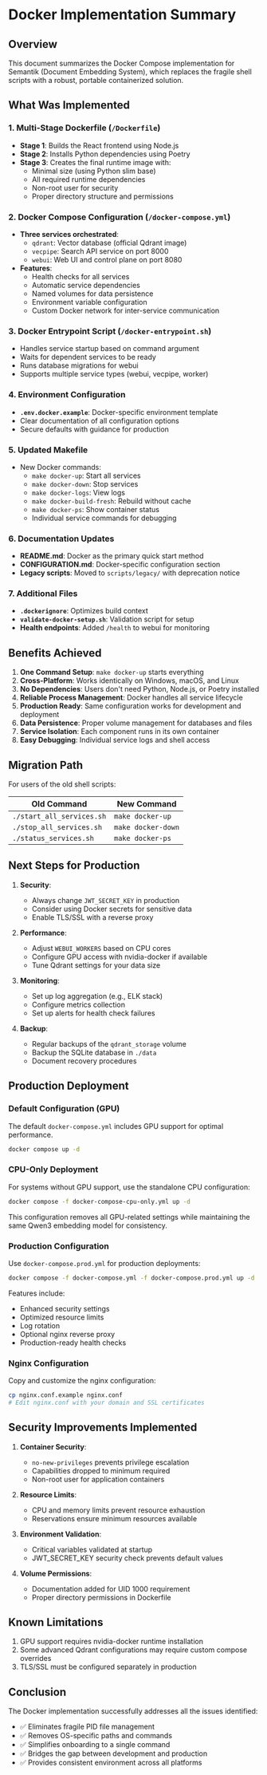 # Docker Implementation Summary

## Overview

This document summarizes the Docker Compose implementation for Semantik (Document Embedding System), which replaces the fragile shell scripts with a robust, portable containerized solution.

## What Was Implemented

### 1. Multi-Stage Dockerfile (`/Dockerfile`)
- **Stage 1**: Builds the React frontend using Node.js
- **Stage 2**: Installs Python dependencies using Poetry
- **Stage 3**: Creates the final runtime image with:
  - Minimal size (using Python slim base)
  - All required runtime dependencies
  - Non-root user for security
  - Proper directory structure and permissions

### 2. Docker Compose Configuration (`/docker-compose.yml`)
- **Three services orchestrated**:
  - `qdrant`: Vector database (official Qdrant image)
  - `vecpipe`: Search API service on port 8000
  - `webui`: Web UI and control plane on port 8080
- **Features**:
  - Health checks for all services
  - Automatic service dependencies
  - Named volumes for data persistence
  - Environment variable configuration
  - Custom Docker network for inter-service communication

### 3. Docker Entrypoint Script (`/docker-entrypoint.sh`)
- Handles service startup based on command argument
- Waits for dependent services to be ready
- Runs database migrations for webui
- Supports multiple service types (webui, vecpipe, worker)

### 4. Environment Configuration
- **`.env.docker.example`**: Docker-specific environment template
- Clear documentation of all configuration options
- Secure defaults with guidance for production

### 5. Updated Makefile
- New Docker commands:
  - `make docker-up`: Start all services
  - `make docker-down`: Stop services
  - `make docker-logs`: View logs
  - `make docker-build-fresh`: Rebuild without cache
  - `make docker-ps`: Show container status
  - Individual service commands for debugging

### 6. Documentation Updates
- **README.md**: Docker as the primary quick start method
- **CONFIGURATION.md**: Docker-specific configuration section
- **Legacy scripts**: Moved to `scripts/legacy/` with deprecation notice

### 7. Additional Files
- **`.dockerignore`**: Optimizes build context
- **`validate-docker-setup.sh`**: Validation script for setup
- **Health endpoints**: Added `/health` to webui for monitoring

## Benefits Achieved

1. **One Command Setup**: `make docker-up` starts everything
2. **Cross-Platform**: Works identically on Windows, macOS, and Linux
3. **No Dependencies**: Users don't need Python, Node.js, or Poetry installed
4. **Reliable Process Management**: Docker handles all service lifecycle
5. **Production Ready**: Same configuration works for development and deployment
6. **Data Persistence**: Proper volume management for databases and files
7. **Service Isolation**: Each component runs in its own container
8. **Easy Debugging**: Individual service logs and shell access

## Migration Path

For users of the old shell scripts:

| Old Command | New Command |
|-------------|-------------|
| `./start_all_services.sh` | `make docker-up` |
| `./stop_all_services.sh` | `make docker-down` |
| `./status_services.sh` | `make docker-ps` |

## Next Steps for Production

1. **Security**:
   - Always change `JWT_SECRET_KEY` in production
   - Consider using Docker secrets for sensitive data
   - Enable TLS/SSL with a reverse proxy

2. **Performance**:
   - Adjust `WEBUI_WORKERS` based on CPU cores
   - Configure GPU access with nvidia-docker if available
   - Tune Qdrant settings for your data size

3. **Monitoring**:
   - Set up log aggregation (e.g., ELK stack)
   - Configure metrics collection
   - Set up alerts for health check failures

4. **Backup**:
   - Regular backups of the `qdrant_storage` volume
   - Backup the SQLite database in `./data`
   - Document recovery procedures

## Production Deployment

### Default Configuration (GPU)
The default `docker-compose.yml` includes GPU support for optimal performance.
```bash
docker compose up -d
```

### CPU-Only Deployment
For systems without GPU support, use the standalone CPU configuration:
```bash
docker compose -f docker-compose-cpu-only.yml up -d
```

This configuration removes all GPU-related settings while maintaining the same Qwen3 embedding model for consistency.

### Production Configuration
Use `docker-compose.prod.yml` for production deployments:
```bash
docker compose -f docker-compose.yml -f docker-compose.prod.yml up -d
```

Features include:
- Enhanced security settings
- Optimized resource limits
- Log rotation
- Optional nginx reverse proxy
- Production-ready health checks

### Nginx Configuration
Copy and customize the nginx configuration:
```bash
cp nginx.conf.example nginx.conf
# Edit nginx.conf with your domain and SSL certificates
```

## Security Improvements Implemented

1. **Container Security**:
   - `no-new-privileges` prevents privilege escalation
   - Capabilities dropped to minimum required
   - Non-root user for application containers

2. **Resource Limits**:
   - CPU and memory limits prevent resource exhaustion
   - Reservations ensure minimum resources available

3. **Environment Validation**:
   - Critical variables validated at startup
   - JWT_SECRET_KEY security check prevents default values

4. **Volume Permissions**:
   - Documentation added for UID 1000 requirement
   - Proper directory permissions in Dockerfile

## Known Limitations

1. GPU support requires nvidia-docker runtime installation
2. Some advanced Qdrant configurations may require custom compose overrides
3. TLS/SSL must be configured separately in production

## Conclusion

The Docker implementation successfully addresses all the issues identified:
- ✅ Eliminates fragile PID file management
- ✅ Removes OS-specific paths and commands
- ✅ Simplifies onboarding to a single command
- ✅ Bridges the gap between development and production
- ✅ Provides consistent environment across all platforms